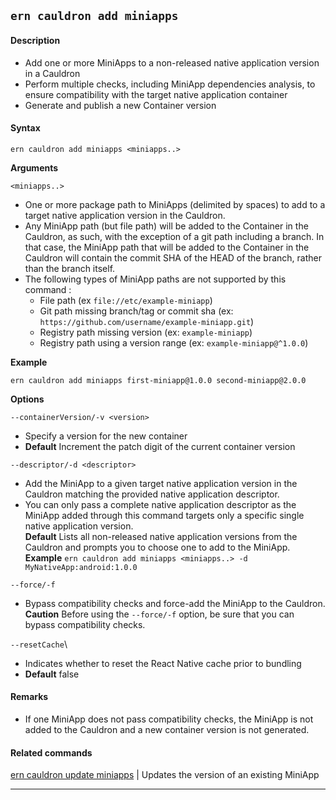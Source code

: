 ## `ern cauldron add miniapps`

#### Description

* Add one or more MiniApps to a non-released native application version in a Cauldron  
* Perform multiple checks, including MiniApp dependencies analysis, to ensure compatibility with the target native application container  
* Generate and publish a new Container version  

#### Syntax

`ern cauldron add miniapps <miniapps..>`  

**Arguments**

`<miniapps..>`

* One or more package path to MiniApps (delimited by spaces) to add to a target native application version in the Cauldron.
* Any MiniApp path (but file path) will be added to the Container in the Cauldron, as such, with the exception of a git path including a branch. In that case, the MiniApp path that will be added to the Container in the Cauldron will contain the commit SHA of the HEAD of the branch, rather than the branch itself.
* The following types of MiniApp paths are not supported by this command :
  - File path (ex `file://etc/example-miniapp`)
  - Git path missing branch/tag or commit sha (ex: `https://github.com/username/example-miniapp.git`)
  - Registry path missing version (ex: `example-miniapp`)
  - Registry path using a version range (ex: `example-miniapp@^1.0.0`)

**Example**  

`ern cauldron add miniapps first-miniapp@1.0.0 second-miniapp@2.0.0`

**Options**  

`--containerVersion/-v <version>`

* Specify a version for the new container  
* **Default**  Increment the patch digit of the current container version  

`--descriptor/-d <descriptor>`

* Add the MiniApp to a given target native application version in the Cauldron matching the provided native application descriptor.  
* You can only pass a complete native application descriptor as the MiniApp added through this command targets only a specific single native application version.  
**Default**  Lists all non-released native application versions from the Cauldron and  prompts you to choose one to add to the MiniApp.  
**Example** `ern cauldron add miniapps <miniapps..> -d MyNativeApp:android:1.0.0`  

`--force/-f`

* Bypass compatibility checks and force-add the MiniApp to the Cauldron.  
**Caution**  Before using the `--force/-f` option, be sure that you can bypass compatibility checks.

`--resetCache`\

* Indicates whether to reset the React Native cache prior to bundling
* **Default** false

#### Remarks
 
* If one MiniApp does not pass compatibility checks, the MiniApp is not added to the Cauldron and a new container version is not generated.

#### Related commands

[ern cauldron update miniapps] | Updates the version of an existing MiniApp

_________
[ern cauldron update miniapps]: ../update/miniapps.md
